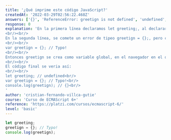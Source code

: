```yaml
---
title: '¿Qué imprime este código JavaScript?'
createdAt: '2022-03-29T02:56:22.468Z'
answers: ['{}', 'ReferenceError: greetign is not defined', 'undefined', 'null']
response: 0
explanation: 'En la primera línea declaramos let greeting;, al declarar una variable con let sin inicializarla, esta toma el valor de undefined.
<br/><br/>
En la segunda línea, se comete un error de tipeo greetign = {};, pero como la variable no esta declarada ni con var, let o const; Javascript tras bambalinas hace algo como lo siguiente aunque el programador no lo vea:
<br/><br/>
var greetign = {}; // Typo!
<br/><br/>
Entonces greetign se crea como variable global, en el navegador en el objeto window y en un entorno de Node.js en el objeto global.
<br/><br/>
El código final se veria así:
<br/><br/>
let greeting; // undefined<br/>
var greetign = {}; // Typo!<br/>
console.log(greetign); // {}<br/>
'
author: 'cristian-fernando-villca-gutie'
course: 'Curso de ECMAScript 6+'
reference: 'https://platzi.com/cursos/ecmascript-6/'
level: 'basic'
---
```


```javascript
let greeting;
greetign = {}; // Typo!
console.log(greetign);
```
